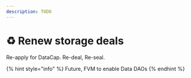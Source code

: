 ```yaml
---
description: TODO
---
```


# ♻ Renew storage deals

Re-apply for DataCap. Re-deal, Re-seal.



{% hint style="info" %}
Future, FVM to enable Data DAOs&#x20;
{% endhint %}
